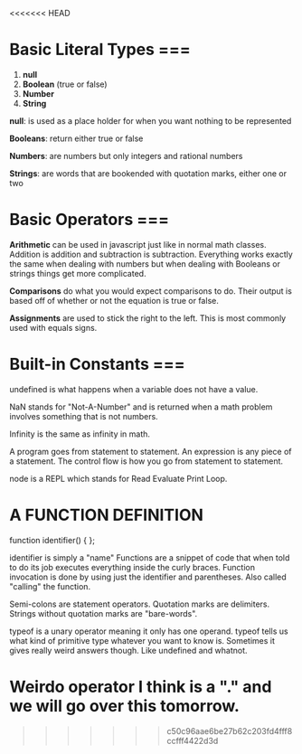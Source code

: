 <<<<<<< HEAD
# Basic Literal Types ===


1. **null**
2. **Boolean** (true or false)
3. **Number**
4. **String**

**null**: is used as a place holder for when you want nothing to be represented

**Booleans**: return either true or false

**Numbers**: are numbers but only integers and rational numbers

**Strings**: are words that are bookended with quotation marks, either one or two


# Basic Operators ===


**Arithmetic** can be used in javascript just like in normal math classes. Addition is addition and subtraction is subtraction. Everything works exactly the same when dealing with numbers but when dealing with Booleans or strings things get more complicated. 

**Comparisons** do what you would expect comparisons to do. Their output is based off of whether or not the equation is true or false. 

**Assignments** are used to stick the right to the left. This is most commonly used with equals signs. 

# Built-in Constants ===
undefined is what happens when a variable does not have a value.

NaN stands for "Not-A-Number" and is returned when a math problem involves something that is not numbers.

Infinity is the same as infinity in math.

A program goes from statement to statement. An expression is any piece of a statement. The control flow is how you go from statement to statement.

node is a REPL which stands for Read Evaluate Print Loop.

# A FUNCTION DEFINITION 
function identifier() { 
};

identifier is simply a "name" Functions are a snippet of code that when told to do its job executes everything inside the curly braces. Function invocation is done by using just the identifier and parentheses. Also called "calling" the function.

Semi-colons are statement operators. Quotation marks are delimiters. Strings without quotation marks are "bare-words".

typeof is a unary operator meaning it only has one operand. typeof tells us what kind of primitive type whatever you want to know is. Sometimes it gives really weird answers though. Like undefined and whatnot.

Weirdo operator I think is a "." and we will go over this tomorrow.
=======
>>>>>>> c50c96aae6be27b62c203fd4fff8ccfff4422d3d

